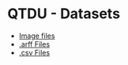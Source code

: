 # QTDU - Datasets

*	[Image files](https://github.com/gu-blanco/qtdu/tree/master/Labeled%20superpixels%20images)
*	[.arff Files](https://github.com/gu-blanco/qtdu/tree/master/arff%20datasets)
*	[.csv Files](https://github.com/gu-blanco/qtdu/tree/master/csv%20datasets)
